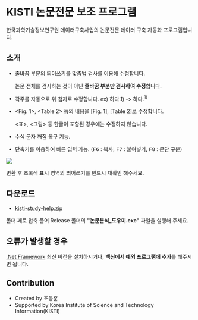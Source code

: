 # KISTI 논문전문 보조 프로그램

한국과학기술정보연구원 데이터구축사업의 논문전문 데이터 구축 자동화 프로그램입니다.

## 소개
* 줄바꿈 부분의 띄어쓰기를 맞춤법 검사를 이용해 수정합니다.

  논문 전체를 검사하는 것이 아닌 **줄바꿈 부분만 검사하여 수정**합니다.

* 각주를 자동으로 위 첨자로 수정합니다. ex) 하다.1) -> 하다.<sup>1)</sup>
* <Fig. 1>, <Table 2> 등의 내용을 [Fig. 1], [Table 2]로 수정합니다.

  <표>, <그림> 등 한글이 포함된 경우에는 수정하지 않습니다.
 
* 수식 문자 깨짐 복구 기능.
* 단축키를 이용하여 빠른 입력 가능. (<kbd>F6</kbd> : 복사, <kbd>F7</kbd> : 붙여넣기, <kbd>F8</kbd> : 문단 구분)


<img src="https://raw.githubusercontent.com/johun204/kisti-study-help/main/example.gif" />


변환 후 초록색 표시 영역의 띄어쓰기를 반드시 재확인 해주세요.


## 다운로드
* [kisti-study-help.zip](https://github.com/johun204/kisti-study-help/archive/main.zip) 

 폴더 째로 압축 풀어 Release 폴더의 **"논문분석_도우미.exe"** 파일을 실행해 주세요.


## 오류가 발생할 경우
[.Net Framework](https://dotnet.microsoft.com/download/dotnet-framework/thank-you/net48-kor) 최신 버전을 설치하시거나, **백신에서 예외 프로그램에 추가**를 해주시면 됩니다.


## Contribution
  * Created by 조동훈
  * Supported by Korea Institute of Science and Technology Information(KISTI)
